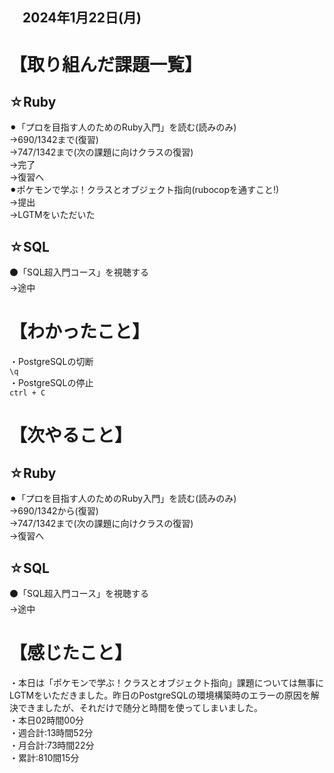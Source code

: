 ## 　2024年1月22日(月)
# 【取り組んだ課題一覧】
## ☆Ruby
⚫︎「プロを目指す人のためのRuby入門」を読む(読みのみ)<br>
→690/1342まで(復習)<br>
→747/1342まで(次の課題に向けクラスの復習)<br>
→完了<br>
→復習へ<br>
⚫︎ポケモンで学ぶ！クラスとオブジェクト指向(rubocopを通すこと!)<br>
→提出<br>
→LGTMをいただいた<br>
## ☆SQL
⚫「SQL超入門コース」を視聴する<br>
→途中<br>
# 【わかったこと】
・PostgreSQLの切断<br>
`\q`<br>
・PostgreSQLの停止<br>
`ctrl + C`<br>
# 【次やること】
## ☆Ruby
⚫︎「プロを目指す人のためのRuby入門」を読む(読みのみ)<br>
→690/1342から(復習)<br>
→747/1342まで(次の課題に向けクラスの復習)<br>
→復習へ<br>
## ☆SQL
⚫「SQL超入門コース」を視聴する<br>
→途中<br>
# 【感じたこと】
・本日は「ポケモンで学ぶ！クラスとオブジェクト指向」課題については無事にLGTMをいただきました。昨日のPostgreSQLの環境構築時のエラーの原因を解決できましたが、それだけで随分と時間を使ってしまいました。<br>
・本日02時間00分<br>
・週合計:13時間52分<br>
・月合計:73時間22分<br>
・累計:810間15分<br>
